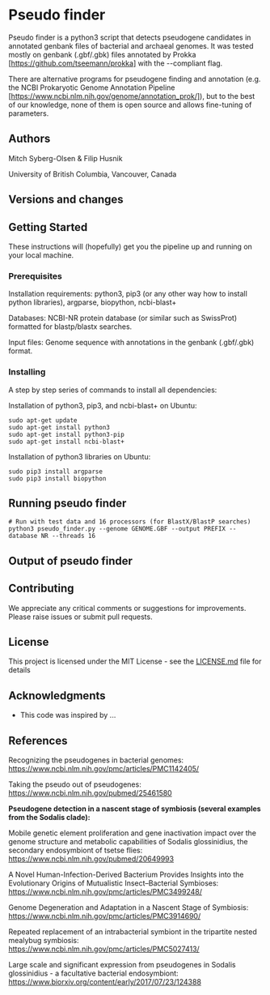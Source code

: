 # Pseudo finder
Pseudo finder is a python3 script that detects pseudogene candidates in annotated genbank files of bacterial and archaeal genomes. It was tested mostly on genbank (.gbf/.gbk) files annotated by Prokka [https://github.com/tseemann/prokka] with the --compliant flag.

There are alternative programs for pseudogene finding and annotation (e.g. the NCBI Prokaryotic Genome Annotation Pipeline [https://www.ncbi.nlm.nih.gov/genome/annotation_prok/]), but to the best of our knowledge, none of them is open source and allows fine-tuning of parameters.


## Authors
Mitch Syberg-Olsen & Filip Husnik

University of British Columbia, Vancouver, Canada

## Versions and changes


## Getting Started

These instructions will (hopefully) get you the pipeline up and running on your local machine.

### Prerequisites

Installation requirements: python3, pip3 (or any other way how to install python libraries), argparse, biopython, ncbi-blast+

Databases: NCBI-NR protein database (or similar such as SwissProt) formatted for blastp/blastx searches.

Input files: Genome sequence with annotations in the genbank (.gbf/.gbk) format.


### Installing

A step by step series of commands to install all dependencies:

Installation of python3, pip3, and ncbi-blast+ on Ubuntu:

```
sudo apt-get update
sudo apt-get install python3
sudo apt-get install python3-pip
sudo apt-get install ncbi-blast+
```

Installation of python3 libraries on Ubuntu:

```
sudo pip3 install argparse
sudo pip3 install biopython
```
## Running pseudo finder

```
# Run with test data and 16 processors (for BlastX/BlastP searches)
python3 pseudo_finder.py --genome GENOME.GBF --output PREFIX --database NR --threads 16 
```
## Output of pseudo finder

## Contributing

We appreciate any critical comments or suggestions for improvements. Please raise issues or submit pull requests.

## License

This project is licensed under the MIT License - see the [LICENSE.md](LICENSE.md) file for details

## Acknowledgments

* This code was inspired by ...

## References
Recognizing the pseudogenes in bacterial genomes: https://www.ncbi.nlm.nih.gov/pmc/articles/PMC1142405/

Taking the pseudo out of pseudogenes: https://www.ncbi.nlm.nih.gov/pubmed/25461580

**Pseudogene detection in a nascent stage of symbiosis (several examples from the Sodalis clade):**

Mobile genetic element proliferation and gene inactivation impact over the genome structure and metabolic capabilities of Sodalis glossinidius, the secondary endosymbiont of tsetse flies: https://www.ncbi.nlm.nih.gov/pubmed/20649993

A Novel Human-Infection-Derived Bacterium Provides Insights into the Evolutionary Origins of Mutualistic Insect–Bacterial Symbioses: https://www.ncbi.nlm.nih.gov/pmc/articles/PMC3499248/

Genome Degeneration and Adaptation in a Nascent Stage of Symbiosis: https://www.ncbi.nlm.nih.gov/pmc/articles/PMC3914690/

Repeated replacement of an intrabacterial symbiont in the tripartite nested mealybug symbiosis: https://www.ncbi.nlm.nih.gov/pmc/articles/PMC5027413/

Large scale and significant expression from pseudogenes in Sodalis glossinidius - a facultative bacterial endosymbiont: https://www.biorxiv.org/content/early/2017/07/23/124388

